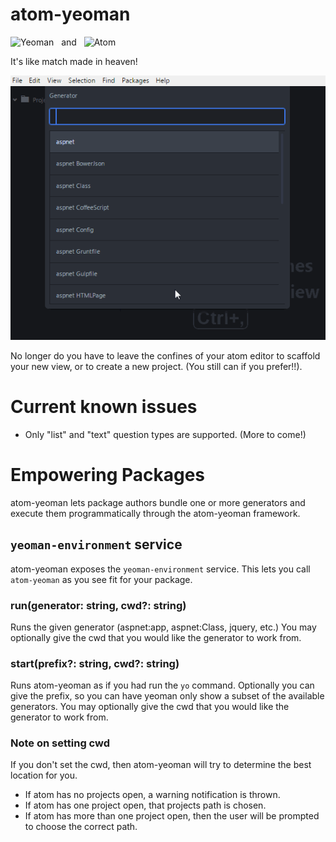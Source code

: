 # atom-yeoman

![Yeoman](https://avatars2.githubusercontent.com/u/1714870?v=3&s=50) &nbsp; and &nbsp; ![Atom](https://atom.io/assets/logo-small-a4d7adc7a89f0730d70aadb5e0c35ccf.png)

It's like match made in heaven!

![In Action](atom-yeoman.gif)

No longer do you have to leave the confines of your atom editor to scaffold your new view, or to create a new project.  (You still can if you prefer!!).

# Current known issues
* Only "list" and "text" question types are supported.  (More to come!)


# Empowering Packages
atom-yeoman lets package authors bundle one or more generators and execute them programmatically through the atom-yeoman framework.

## `yeoman-environment` service
atom-yeoman exposes the `yeoman-environment` service.  This lets you call `atom-yeoman` as you see fit for your package.

### run(generator: string, cwd?: string)
Runs the given generator (aspnet:app, aspnet:Class, jquery, etc.)
You may optionally give the cwd that you would like the generator to work from.

### start(prefix?: string, cwd?: string)
Runs atom-yeoman as if you had run the `yo` command.
Optionally you can give the prefix, so you can have yeoman only show a subset of the available generators.
You may optionally give the cwd that you would like the generator to work from.

### Note on setting cwd
If you don't set the cwd, then atom-yeoman will try to determine the best location for you.

* If atom has no projects open, a warning notification is thrown.
* If atom has one project open, that projects path is chosen.
* If atom has more than one project open, then the user will be prompted to choose the correct path.
